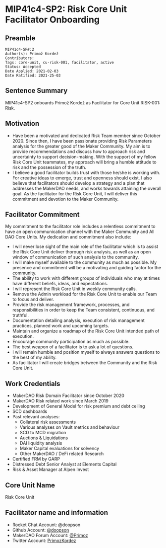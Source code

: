 # MIP41c4-SP2: Risk Core Unit Facilitator Onboarding

## Preamble

```
MIP41c4-SP#:2
Author(s): Primož Kordež
Contributors:
Tags: core-unit, cu-risk-001, facilitator, active
Status: Accepted
Date Applied: 2021-02-03
Date Ratified: 2021-25-03
```

## Sentence Summary

MIP41c4-SP2 onboards Primož Kordež as Facilitator for Core Unit RISK-001: Risk.

## Motivation

- Have been a motivated and dedicated Risk Team member since October 2020. Since then, I have been passionate providing Risk Parameters analysis for the greater good of the Maker Community. My aim is to provide recommendations and discuss how to approach risk and uncertainty to support decision-making. With the support of my fellow Risk Core Unit teammates, my approach will bring a humble attitude to risk and the possession of the truth.
- I believe a good facilitator builds trust with those he/she is working with. For creative ideas to emerge, trust and openness should exist. I also believe that facilitators should develop a strategy and a plan that addresses the MakerDAO needs, and works towards attaining the overall goal. As the facilitator for the Risk Core Unit, I will deliver this commitment and devotion to the Maker Community.

## Facilitator Commitment

My commitment to the facilitator role includes a relentless commitment to have an open communication channel with the Maker Community and All DAO Core Units. My dedication and commitment also include:

- I will never lose sight of the main role of the facilitator which is to assist the Risk Core Unit deliver thorough risk analysis, as well as an open window of communication of such analysis to the community.
- I will make myself available to the community as much as possible. My presence and commitment will be a motivating and guiding factor for the community.
- The ability to work with different groups of individuals who may at times have different beliefs, ideas, and expectations.
- I will represent the Risk Core Unit in weekly community calls.
- Remove the Admin workload for the Risk Core Unit to enable our Team to focus and deliver.
- Provide the risk management framework, processes, and responsibilities in order to keep the Team consistent, continuous, and truthful.
- Documentation detailing analysis, execution of risk management practices, planned work and upcoming targets.
- Maintain and organize a roadmap of the Risk Core Unit intended path of execution.
- Encourage community participation as much as possible.
- The best weapon of a facilitator is to ask a lot of questions.
- I will remain humble and position myself to always answers questions to the best of my ability.
- As facilitator I will create bridges between the Community and the Risk Core Unit.

## Work Credentials

* MakerDAO Risk Domain Facilitator since October 2020
* MakerDAO Risk related work since March 2019
* Development of General Model for risk premium and debt ceiling
* SCD dashboards
* Past relevant analyses:
    * Collateral risk assessments
    * Various analyses on Vault metrics and behaviour
    * SCD to MCD migration
    * Auctions & Liquidations
    * DAI liquidity analysis
    * Maker Capital evaluations for solvency
    * Other MakerDAO / DeFi related Research
* Certified FRM by GARP
* Distressed Debt Senior Analyst at Elements Capital
* Risk & Asset Manager at Alpen Invest

## Core Unit Name

Risk Core Unit

## Facilitator name and information

* Rocket Chat Account: @doopson
* Github Account: [@doopson](https://github.com/doopson)
* MakerDAO Forum Account: [@Primoz](https://forum.makerdao.com/u/Primoz/summary)
* Twitter Account: [PrimozKordez](https://twitter.com/PrimozKordez)
